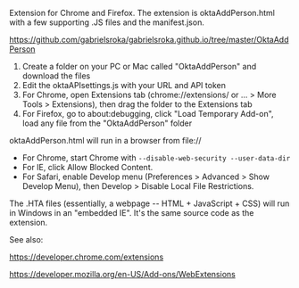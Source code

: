 Extension for Chrome and Firefox. The extension is oktaAddPerson.html with a few supporting .JS files and the manifest.json.

https://github.com/gabrielsroka/gabrielsroka.github.io/tree/master/OktaAddPerson

1. Create a folder on your PC or Mac called "OktaAddPerson" and download the files
2. Edit the oktaAPIsettings.js with your URL and API token
3. For Chrome, open Extensions tab (chrome://extensions/ or ... > More Tools > Extensions), then drag the folder to the Extensions tab
4. For Firefox, go to about:debugging, click "Load Temporary Add-on", load any file from the "OktaAddPerson" folder

oktaAddPerson.html will run in a browser from file://
* For Chrome, start Chrome with `--disable-web-security --user-data-dir`
* For IE, click Allow Blocked Content. 
* For Safari, enable Develop menu (Preferences > Advanced > Show Develop Menu), then Develop > Disable Local File Restrictions.

The .HTA files (essentially, a webpage -- HTML + JavaScript + CSS) will run in Windows in an "embedded IE". It's the same source code as the extension.

See also:

https://developer.chrome.com/extensions

https://developer.mozilla.org/en-US/Add-ons/WebExtensions
